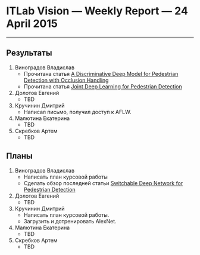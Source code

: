 # ITLab Vision — Weekly Report — 24 April 2015

----------------

## Результаты

  1. Виноградов Владислав
     - Прочитана статья [A Discriminative Deep Model for Pedestrian Detection with Occlusion Handling](http://mmlab.ie.cuhk.edu.hk/archive/2012/ouyangWcvpr12.pdf)
     - Прочитана статья [Joint Deep Learning for Pedestrian Detection](http://www.ee.cuhk.edu.hk/~xgwang/papers/ouyangWiccv13.pdf)
  1. Долотов Евгений
     - TBD
  1. Кручинин Дмитрий
     - Написал письмо, получил доступ к AFLW.
  1. Малютина Екатерина
     - TBD
  1. Скребков Артем
     - TBD

## Планы

  1. Виноградов Владислав
     - Написать план курсовой работы
     - Сделать обзор последней статьи [Switchable Deep Network for Pedestrian Detection](http://mmlab.ie.cuhk.edu.hk/projects/luoTWTcvpr2014SDN/luoTWTcvpr14.pdf)
  1. Долотов Евгений
     - TBD
  1. Кручинин Дмитрий
     - Написать план курсовой работы.
     - Загрузить и дотренировать AlexNet.
  1. Малютина Екатерина
     - TBD
  1. Скребков Артем
     - TBD
